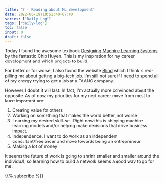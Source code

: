 ```yaml
---
title: "7 - Reading about ML development"
date: 2022-06-19T18:51:40-07:00
series: ["Daily Log"]
tags: ["daily-log"]
toc: false
input: 0
draft: false
---
```

Today I found the awesome textbook [Designing Machine Learning Systems](https://www.amazon.com/Designing-Machine-Learning-Systems-Production-Ready/dp/1098107969) by the fantastic Chip Huyen. This is my inspiration for my career development and which projects to build.

For better or for worse, I also found the website [Blind](https://www.teamblind.com/) which I think is red-pilling me about getting a big-tech job. I'm still not sure if I need to spend all of my energy trying to get a job at a FAANG company.

However, I doubt it will last. In fact, I'm actually more convinced about the opposite. As of now, my priorities for my next career move from most to least important are:

1. Creating value for others
2. Working on something that makes the world better, not worse
3. Learning my desired skill-set. Right now this is shipping machine learning models and/or helping make decisions that drive business impact.
4. Independence. I want to do work as an independent consultant/freelancer and move towards being an entrepreneur.
5. Making a lot of money

It seems the future of work is going to shrink smaller and smaller around the individual, so learning how to build a network seems a good way to go for me.

{{% subscribe %}}

